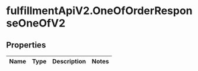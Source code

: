 # fulfillmentApiV2.OneOfOrderResponseOneOfV2

## Properties
Name | Type | Description | Notes
------------ | ------------- | ------------- | -------------
